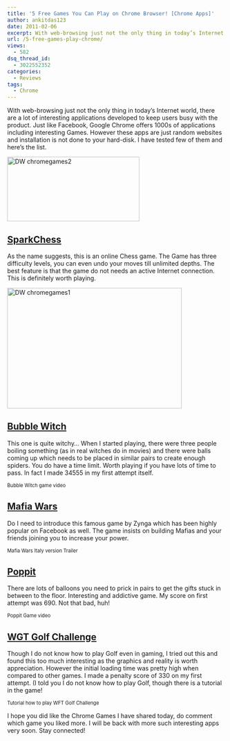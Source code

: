 ```yaml
---
title: '5 Free Games You Can Play on Chrome Browser! [Chrome Apps]'
author: ankitdas123
date: 2011-02-06
excerpt: With web-browsing just not the only thing in today’s Internet world, there are a lot of interesting applications developed to keep users busy with the product. Just like Facebook, Google Chrome offers 1000s of applications including interesting Games.
url: /5-free-games-play-chrome/
views:
  - 582
dsq_thread_id:
  - 3022552352
categories:
  - Reviews
tags:
  - Chrome
---
```

With web-browsing just not the only thing in today’s Internet world, there are a lot of interesting applications developed to keep users busy with the product. Just like Facebook, Google Chrome offers 1000s of applications including interesting Games. However these apps are just random websites and installation is not done to your hard-disk. I have tested few of them and here’s the list.

[<img style="background-image: none; padding-left: 0px; padding-right: 0px; display: inline; padding-top: 0px; border: 0px;" title="DW chromegames2" src="http://cdn.devilsworkshop.org/files/2011/02/DW-chromegames2_thumb.jpg" border="0" alt="DW chromegames2" width="306" height="149" />][1]

## <a href="https://chrome.google.com/webstore/detail/khgabmflimjjbclkmljlpmgaleanedem?hl=en-US" onclick="_gaq.push(['_trackEvent', 'outbound-article', 'https://chrome.google.com/webstore/detail/khgabmflimjjbclkmljlpmgaleanedem?hl=en-US', 'SparkChess']);" target="_blank">SparkChess</a>

As the name suggests, this is an online Chess game. The Game has three difficulty levels, you can even undo your moves till unlimited depths. The best feature is that the game do not needs an active Internet connection. This is definitely worth playing.

[<img style="background-image: none; padding-left: 0px; padding-right: 0px; display: inline; padding-top: 0px; border-width: 0px;" title="DW chromegames1" src="http://cdn.devilsworkshop.org/files/2011/02/DW-chromegames1_thumb.png" border="0" alt="DW chromegames1" width="404" height="279" />][2]

## <a href="https://chrome.google.com/webstore/detail/fakddecahedoejongjjbomkhcdfenafh?hl=en-US" onclick="_gaq.push(['_trackEvent', 'outbound-article', 'https://chrome.google.com/webstore/detail/fakddecahedoejongjjbomkhcdfenafh?hl=en-US', 'Bubble Witch']);" target="_blank">Bubble Witch</a>

This one is quite witchy… When I started playing, there were three people boiling something (as in real witches do in movies) and there were balls coming up which needs to be placed in similar pairs to create enough spiders. You do have a time limit. Worth playing if you have lots of time to pass. In fact I made 34555 in my first attempt itself.

<div id="scid:5737277B-5D6D-4f48-ABFC-DD9C333F4C5D:f1fa5b42-dbc3-4f95-9a56-448ba1a3b1e0" class="wlWriterEditableSmartContent" style="margin: 0px; display: inline; float: none; padding: 0px;">
  <div>
  </div>
  
  <div style="width: 448px; clear: both; font-size: .8em;">
    Bubble Witch game video
  </div>
</div>

## <a href="https://chrome.google.com/webstore/detail/cpaajdmciceaicpamnglddkegaelimni" onclick="_gaq.push(['_trackEvent', 'outbound-article', 'https://chrome.google.com/webstore/detail/cpaajdmciceaicpamnglddkegaelimni', 'Mafia Wars']);" target="_blank">Mafia Wars</a>

Do I need to introduce this famous game by Zynga which has been highly popular on Facebook as well. The game insists on building Mafias and your friends joining you to increase your power.

<div id="scid:5737277B-5D6D-4f48-ABFC-DD9C333F4C5D:335857e5-b58d-40ee-b9de-d0d051baccd0" class="wlWriterEditableSmartContent" style="margin: 0px; display: inline; float: none; padding: 0px;">
  <div>
  </div>
  
  <div style="width: 448px; clear: both; font-size: .8em;">
    Mafia Wars Italy version Trailer
  </div>
</div>

## <a href="https://chrome.google.com/webstore/detail/mcbkbpnkkkipelfledbfocopglifcfmi" onclick="_gaq.push(['_trackEvent', 'outbound-article', 'https://chrome.google.com/webstore/detail/mcbkbpnkkkipelfledbfocopglifcfmi', 'Poppit']);" target="_blank">Poppit</a>

There are lots of balloons you need to prick in pairs to get the gifts stuck in between to the floor. Interesting and addictive game. My score on first attempt was 690. Not that bad, huh!

<div id="scid:5737277B-5D6D-4f48-ABFC-DD9C333F4C5D:42c9e2a5-b12d-40fd-b914-78f241d037fa" class="wlWriterEditableSmartContent" style="margin: 0px; display: inline; float: none; padding: 0px;">
  <div>
  </div>
  
  <div style="width: 448px; clear: both; font-size: .8em;">
    Poppit Game video
  </div>
</div>

## <a href="https://chrome.google.com/webstore/detail/dcilimldmomiaihcfkmaldanopfejefg?hl=en-US" onclick="_gaq.push(['_trackEvent', 'outbound-article', 'https://chrome.google.com/webstore/detail/dcilimldmomiaihcfkmaldanopfejefg?hl=en-US', 'WGT Golf Challenge']);" target="_blank">WGT Golf Challenge</a>

Though I do not know how to play Golf even in gaming, I tried out this and found this too much interesting as the graphics and reality is worth appreciation. However the initial loading time was pretty high when compared to other games. I made a penalty score of 330 on my first attempt. (I told you I do not know how to play Golf, though there is a tutorial in the game!

<div id="scid:5737277B-5D6D-4f48-ABFC-DD9C333F4C5D:aaab48a5-1a42-42d1-bdc6-ef1027b8c9ff" class="wlWriterEditableSmartContent" style="margin: 0px; display: inline; float: none; padding: 0px;">
  <div>
  </div>
  
  <div style="width: 448px; clear: both; font-size: .8em;">
    Tutorial how to play WFT Golf Challenge
  </div>
</div>

I hope you did like the Chrome Games I have shared today, do comment which game you liked more. I will be back with more such interesting apps very soon. Stay connected!

 [1]: http://cdn.devilsworkshop.org/files/2011/02/DW-chromegames2.jpg
 [2]: http://cdn.devilsworkshop.org/files/2011/02/DW-chromegames1.png
